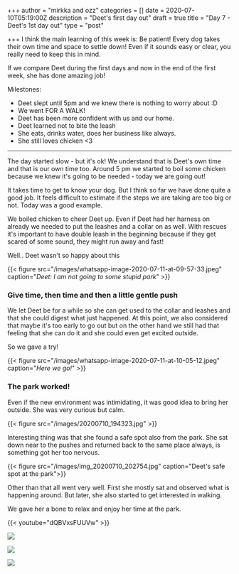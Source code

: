 +++
author = "mirkka and ozz"
categories = []
date = 2020-07-10T05:19:00Z
description = "Deet's first day out"
draft = true
title = "Day 7 - Deet's 1st day out"
type = "post"

+++
I think the main learning of this week is: Be patient! Every dog takes their own time and space to settle down! Even if it sounds easy or clear, you really need to keep this in mind.

If we compare Deet during the first days and now in the end of the first week, she has done amazing job!

Milestones:

* Deet slept until 5pm and we knew there is nothing to worry about :D
* We went FOR A WALK!
* Deet has been more confident with us and our home.
* Deet learned not to bite the leash
* She eats, drinks water, does her business like always.
* She still loves chicken <3

***

The day started slow - but it's ok! We understand that is Deet's own time and that is our own time too. Around 5 pm we started to boil some chicken because we knew it's going to be needed - today we are going out!

It takes time to get to know your dog. But I think so far we have done quite a good job. It feels difficult to estimate if the steps we are taking are too big or not. Today was a good example.

We boiled chicken to cheer Deet up. Even if Deet had her harness on already we needed to put the leashes and a collar on as well. With rescues it's important to have double leash in the beginning because if they get scared of some sound, they might run away and fast!

Well.. Deet wasn't so happy about this

{{< figure src="/images/whatsapp-image-2020-07-11-at-09-57-33.jpeg" caption="_Deet: I am not going to some stupid park_" >}}

### Give time, then time and then a little gentle push

We let Deet be for a while so she can get used to the collar and leashes and that she could digest what just happened. At this point, we also considered that maybe it's too early to go out but on the other hand we still had that feeling that she can do it and she could even get excited outside.

So we gave a try!

{{< figure src="/images/whatsapp-image-2020-07-11-at-10-05-12.jpeg" caption="_Here we go!_" >}}

### The park worked!

Even if the new environment was intimidating, it was good idea to bring her outside. She was very curious but calm.

{{< figure src="/images/20200710_194323.jpg" >}}

Interesting thing was that she found a safe spot also from the park. She sat down near to the pushes and returned back to the same place always, is something got her too nervous.

{{< figure src="/images/img_20200710_202754.jpg" caption="Deet's safe spot at the park">}}

Other than that all went very well. First she mostly sat and observed what is happening around. But later, she also started to get interested in walking.

We gave her a bone to relax and enjoy her time at the park.

{{< youtube="dQBVxsFUUVw" >}}

![](/images/20200710_195359.jpg)

![](/images/20200710_195805.jpg)

![](/images/20200710_201304.jpg)